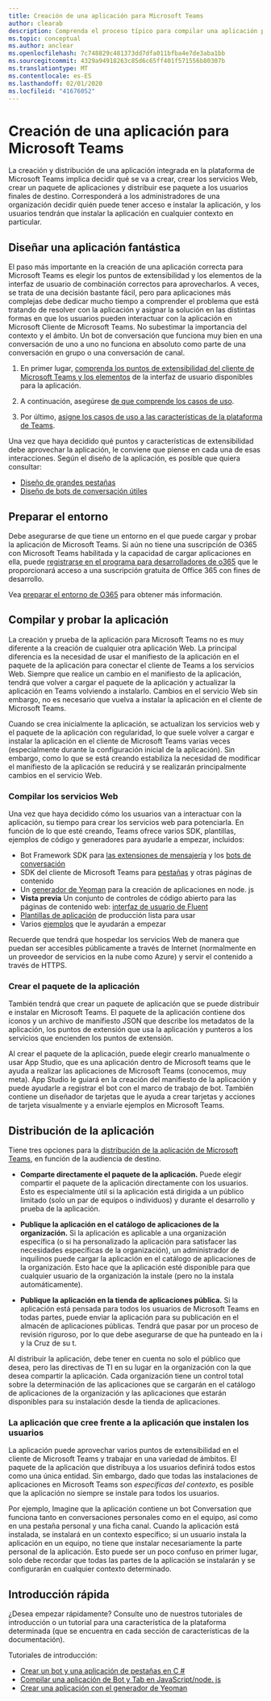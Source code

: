 ```yaml
---
title: Creación de una aplicación para Microsoft Teams
author: clearab
description: Comprenda el proceso típico para compilar una aplicación para Microsoft Teams.
ms.topic: conceptual
ms.author: anclear
ms.openlocfilehash: 7c748829c481373dd7dfa011bfba4e7de3aba1bb
ms.sourcegitcommit: 4329a94918263c85d6c65ff401f571556b80307b
ms.translationtype: MT
ms.contentlocale: es-ES
ms.lasthandoff: 02/01/2020
ms.locfileid: "41676052"
---
```

# <a name="building-an-app-for-microsoft-teams"></a>Creación de una aplicación para Microsoft Teams

La creación y distribución de una aplicación integrada en la plataforma de Microsoft Teams implica decidir qué se va a crear, crear los servicios Web, crear un paquete de aplicaciones y distribuir ese paquete a los usuarios finales de destino. Corresponderá a los administradores de una organización decidir quién puede tener acceso e instalar la aplicación, y los usuarios tendrán que instalar la aplicación en cualquier contexto en particular.

## <a name="design-a-great-app"></a>Diseñar una aplicación fantástica

El paso más importante en la creación de una aplicación correcta para Microsoft Teams es elegir los puntos de extensibilidad y los elementos de la interfaz de usuario de combinación correctos para aprovecharlos. A veces, se trata de una decisión bastante fácil, pero para aplicaciones más complejas debe dedicar mucho tiempo a comprender el problema que está tratando de resolver con la aplicación y asignar la solución en las distintas formas en que los usuarios pueden interactuar con la aplicación en Microsoft Cliente de Microsoft Teams. No subestimar la importancia del contexto y el ámbito. Un bot de conversación que funciona muy bien en una conversación de uno a uno no funciona en absoluto como parte de una conversación en grupo o una conversación de canal.

1. En primer lugar, [comprenda los puntos de extensibilidad del cliente de Microsoft Teams y los elementos](~/concepts/extensibility-points.md) de la interfaz de usuario disponibles para la aplicación.

2. A continuación, asegúrese [de que comprende los casos de uso](~/concepts/design/understand-use-cases.md).

3. Por último, [asigne los casos de uso a las características de la plataforma de Teams](~/concepts/design/map-use-cases.md).

Una vez que haya decidido qué puntos y características de extensibilidad debe aprovechar la aplicación, le conviene que piense en cada una de esas interacciones. Según el diseño de la aplicación, es posible que quiera consultar:

* [Diseño de grandes pestañas](~/tabs/design/tabs.md)
* [Diseño de bots de conversación útiles](~/bots/design/bots.md)

## <a name="prepare-your-environment"></a>Preparar el entorno

Debe asegurarse de que tiene un entorno en el que puede cargar y probar la aplicación de Microsoft Teams. Si aún no tiene una suscripción de O365 con Microsoft Teams habilitada y la capacidad de cargar aplicaciones en ella, puede [registrarse en el programa para desarrolladores de o365](https://dev.office.com/devprogram) que le proporcionará acceso a una suscripción gratuita de Office 365 con fines de desarrollo.

Vea [preparar el entorno de O365](~/concepts/build-and-test/prepare-your-o365-tenant.md) para obtener más información.

## <a name="build-and-test-your-app"></a>Compilar y probar la aplicación

La creación y prueba de la aplicación para Microsoft Teams no es muy diferente a la creación de cualquier otra aplicación Web. La principal diferencia es la necesidad de usar el manifiesto de la aplicación en el paquete de la aplicación para conectar el cliente de Teams a los servicios Web. Siempre que realice un cambio en el manifiesto de la aplicación, tendrá que volver a cargar el paquete de la aplicación y actualizar la aplicación en Teams volviendo a instalarlo. Cambios en el servicio Web sin embargo, no es necesario que vuelva a instalar la aplicación en el cliente de Microsoft Teams.

Cuando se crea inicialmente la aplicación, se actualizan los servicios web y el paquete de la aplicación con regularidad, lo que suele volver a cargar e instalar la aplicación en el cliente de Microsoft Teams varias veces (especialmente durante la configuración inicial de la aplicación). Sin embargo, como lo que se está creando estabiliza la necesidad de modificar el manifiesto de la aplicación se reducirá y se realizarán principalmente cambios en el servicio Web.

### <a name="build-your-web-services"></a>Compilar los servicios Web

Una vez que haya decidido cómo los usuarios van a interactuar con la aplicación, su tiempo para crear los servicios web para potenciarla. En función de lo que esté creando, Teams ofrece varios SDK, plantillas, ejemplos de código y generadores para ayudarle a empezar, incluidos:

* Bot Framework SDK para [las extensiones de mensajería](~/messaging-extensions/what-are-messaging-extensions.md) y los [bots de conversación](~/bots/what-are-bots.md)
* SDK del cliente de Microsoft Teams para [pestañas](~/tabs/what-are-tabs.md) y otras páginas de contenido
* Un [generador de Yeoman](~/tutorials/get-started-yeoman.md) para la creación de aplicaciones en node. js
* **Vista previa** Un conjunto de controles de código abierto para las páginas de contenido web: [interfaz de usuario de Fluent](https://microsoft.github.io/fluent-ui-react/)
* [Plantillas de aplicación](~/samples/app-templates.md) de producción lista para usar
* Varios [ejemplos](~/samples/code-samples.md) que le ayudarán a empezar

Recuerde que tendrá que hospedar los servicios Web de manera que puedan ser accesibles públicamente a través de Internet (normalmente en un proveedor de servicios en la nube como Azure) y servir el contenido a través de HTTPS.

### <a name="create-your-app-package"></a>Crear el paquete de la aplicación

También tendrá que crear un paquete de aplicación que se puede distribuir e instalar en Microsoft Teams. El paquete de la aplicación contiene dos iconos y un archivo de manifiesto JSON que describe los metadatos de la aplicación, los puntos de extensión que usa la aplicación y punteros a los servicios que encienden los puntos de extensión.

Al crear el paquete de la aplicación, puede elegir crearlo manualmente o usar App Studio, que es una aplicación dentro de Microsoft teams que le ayuda a realizar las aplicaciones de Microsoft Teams (conocemos, muy meta). App Studio le guiará en la creación del manifiesto de la aplicación y puede ayudarle a registrar el bot con el marco de trabajo de bot. También contiene un diseñador de tarjetas que le ayuda a crear tarjetas y acciones de tarjeta visualmente y a enviarle ejemplos en Microsoft Teams.

## <a name="distributing-your-app"></a>Distribución de la aplicación

Tiene tres opciones para la [distribución de la aplicación de Microsoft Teams](~/concepts/deploy-and-publish/apps-publish.md), en función de la audiencia de destino.

* **Comparte directamente el paquete de la aplicación.** Puede elegir compartir el paquete de la aplicación directamente con los usuarios. Esto es especialmente útil si la aplicación está dirigida a un público limitado (solo un par de equipos o individuos) y durante el desarrollo y prueba de la aplicación.
  
* **Publique la aplicación en el catálogo de aplicaciones de la organización.** Si la aplicación es aplicable a una organización específica (o si ha personalizado la aplicación para satisfacer las necesidades específicas de la organización), un administrador de inquilinos puede cargar la aplicación en el catálogo de aplicaciones de la organización. Esto hace que la aplicación esté disponible para que cualquier usuario de la organización la instale (pero no la instala automáticamente).
  
* **Publique la aplicación en la tienda de aplicaciones pública.** Si la aplicación está pensada para todos los usuarios de Microsoft Teams en todas partes, puede enviar la aplicación para su publicación en el almacén de aplicaciones públicas. Tendrá que pasar por un proceso de revisión riguroso, por lo que debe asegurarse de que ha punteado en la i y la Cruz de su t.

Al distribuir la aplicación, debe tener en cuenta no solo el público que desea, pero las directivas de TI en su lugar en la organización con la que desea compartir la aplicación. Cada organización tiene un control total sobre la determinación de las aplicaciones que se cargarán en el catálogo de aplicaciones de la organización y las aplicaciones que estarán disponibles para su instalación desde la tienda de aplicaciones.

### <a name="the-app-you-create-versus-the-app-your-users-install"></a>La aplicación que cree frente a la aplicación que instalen los usuarios

La aplicación puede aprovechar varios puntos de extensibilidad en el cliente de Microsoft Teams y trabajar en una variedad de ámbitos. El paquete de la aplicación que distribuya a los usuarios definirá todos estos como una única entidad. Sin embargo, dado que todas las instalaciones de aplicaciones en Microsoft Teams son *específicas del contexto*, es posible que la aplicación no siempre se instale para todos los usuarios.

Por ejemplo, Imagine que la aplicación contiene un bot Conversation que funciona tanto en conversaciones personales como en el equipo, así como en una pestaña personal y una ficha canal. Cuando la aplicación está instalada, se instalará en un contexto específico; si un usuario instala la aplicación en un equipo, no tiene que instalar necesariamente la parte personal de la aplicación. Esto puede ser un poco confuso en primer lugar, solo debe recordar que todas las partes de la aplicación se instalarán y se configurarán en cualquier contexto determinado.

## <a name="get-started-quickly"></a>Introducción rápida

¿Desea empezar rápidamente? Consulte uno de nuestros tutoriales de introducción o un tutorial para una característica de la plataforma determinada (que se encuentra en cada sección de características de la documentación).

Tutoriales de introducción:

* [Crear un bot y una aplicación de pestañas en C #](~/tutorials/get-started-dotnet-app-studio.md)
* [Compilar una aplicación de Bot y Tab en JavaScript/node. js](~/tutorials/get-started-nodejs-app-studio.md)
* [Crear una aplicación con el generador de Yeoman](~/tutorials/get-started-yeoman.md)
